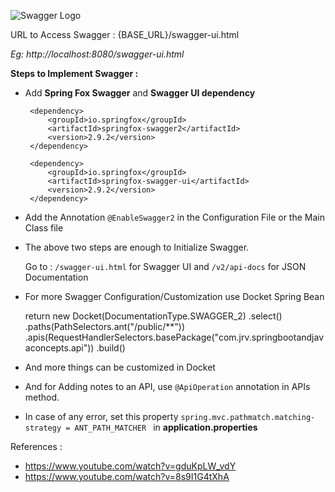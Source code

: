 ![Swagger Logo](https://static1.smartbear.co/swagger/media/assets/images/swagger_logo.svg)

URL to Access Swagger : {BASE_URL}/swagger-ui.html

_Eg: http://localhost:8080/swagger-ui.html_


**Steps to Implement Swagger :**
 - Add **Spring Fox Swagger** and **Swagger UI dependency**

        <dependency>
            <groupId>io.springfox</groupId>
            <artifactId>springfox-swagger2</artifactId>
            <version>2.9.2</version>
        </dependency>
        
        <dependency>
            <groupId>io.springfox</groupId>
            <artifactId>springfox-swagger-ui</artifactId>
            <version>2.9.2</version>
        </dependency>
 - Add the Annotation `@EnableSwagger2` in the Configuration File or the Main Class file
 - The above two steps are enough to Initialize Swagger.
    
    Go to : `/swagger-ui.html` for Swagger UI and `/v2/api-docs` for JSON Documentation
 - For more Swagger Configuration/Customization use Docket Spring Bean

   
      return new Docket(DocumentationType.SWAGGER_2)
      .select()
      .paths(PathSelectors.ant("/public/**"))
      .apis(RequestHandlerSelectors.basePackage("com.jrv.springbootandjavaconcepts.api"))
      .build()

- And more things can be customized in Docket
- And for Adding notes to an API, use `@ApiOperation` annotation in APIs method. 
- In case of any error, set this property `spring.mvc.pathmatch.matching-strategy = ANT_PATH_MATCHER
  ` in **application.properties**

References : 
- https://www.youtube.com/watch?v=gduKpLW_vdY
- https://www.youtube.com/watch?v=8s9I1G4tXhA